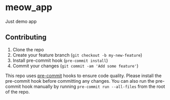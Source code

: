 # meow_app
Just demo app

## Contributing

1. Clone the repo
2. Create your feature branch (`git checkout -b my-new-feature`)
3. Install pre-commit hook (`pre-commit install`)
4. Commit your changes (`git commit -am 'Add some feature'`)

This repo uses [pre-commit](https://pre-commit.com/#installation) hooks to ensure code quality. Please install the pre-commit hook before committing any changes.
You can also run the pre-commit hook manually by running `pre-commit run --all-files` from the root of the repo.